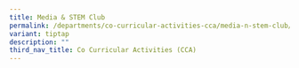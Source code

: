 ```yaml
---
title: Media & STEM Club
permalink: /departments/co-curricular-activities-cca/media-n-stem-club/
variant: tiptap
description: ""
third_nav_title: Co Curricular Activities (CCA)
---
```

